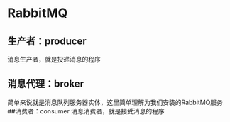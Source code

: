 # RabbitMQ
## 生产者：producer
消息生产者，就是投递消息的程序
## 消息代理：broker
简单来说就是消息队列服务器实体，这里简单理解为我们安装的RabbitMQ服务
##消费者：consumer
消息消费者，就是接受消息的程序
